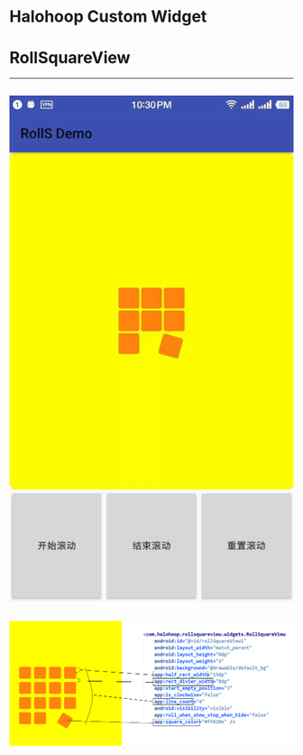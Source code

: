 # Halohoop Custom Widget
# RollSquareView
---
![usage pic](./roll_demo2.gif)
---
![usage pic](./roll_demo.png)
---

